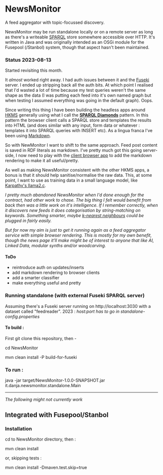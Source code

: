 # NewsMonitor

A feed aggregator with topic-focussed discovery.

NewsMonitor may be run standalone locally or on a remote server as long as there's a writeable [SPARQL](https://en.wikipedia.org/wiki/SPARQL) store somewhere accessible over HTTP. It's written in Java and was originally intended as an OSGi module for the Fusepool (/Stanbol) system, though that aspect hasn't been maintained.

### Status 2023-08-13

Started revisiting this month.

It _almost_ worked right away. I had auth issues between it and the [Fuseki](https://jena.apache.org/documentation/fuseki2/) server. I ended up stripping back all the auth bits. At which point I realised that I'd wasted a lot of time because my test queries weren't the same shape as the data (I was putting each feed into it's own named graph but when testing I assumed everything was going in the default graph). Oops.

Since writing this thing I have been building the headless apps around [HKMS](https://hyperdata.it/hkms/) generally using what I call the **[SPARQL Diamonds](https://hyperdata.it/sparql-diamonds/)** pattern. In this pattern the browser client calls a SPARQL store and templates the results into HTML (and does similar with any input, form data or whatever : templates it into SPARQL queries with INSERT etc). As a lingua franca I've been using [Markdown](https://en.wikipedia.org/wiki/Markdown).

So with NewMonitor I want to shift to the same approach. Feed post content is saved in RDF literals as markdown. I've pretty much got this going server-side, I now need to play with the [client browser app](https://hyperdata.it/newsmonitor/river.html) to add the markdown rendering to make it all useful/pretty.

As well as making NewsMonitor consistent with the other HKMS apps, a bonus is that it should help sanitise/normalise the raw data. This, at some point, I want to use as training data in a small language model, like [Karpathy's llama2.c](https://github.com/karpathy/llama2.c).

_I pretty much abandoned NewsMonitor when I'd done enough for the contract, had other work to chase. The big thing I felt would benefit from back then was a little work on it's intelligence. If I remember correctly, when it discovers new feeds it does categorisation by string-matching on keywords. Something smarter, maybe [k-nearest neighbours](https://en.wikipedia.org/wiki/K-nearest_neighbors_algorithm) could be plugged in fairly easily._

_But for now my aim is just to get it running again as a feed aggregator service with simple browser rendering. This is mostly for my own benefit, though the news page it'll make might be of interest to anyone that like AI, Linked Data, modular synths and/or woodcarving._

#### ToDo

- reintroduce auth on updates/inserts
- add markdown rendering to browser clients
- add a smarter classifier
- make everything useful and pretty

### Running standalone (with external Fuseki SPARQL server)

Assuming there's a Fuseki server running on http://localhost:3030 with a dataset called "feedreader". 2023 : _host:port has to go in standalone-config.properties_

#### To build :

First git clone this repository, then -

cd NewsMonitor

mvn clean install -P build-for-fuseki

### To run :

java -jar target/NewsMonitor-1.0.0-SNAPSHOT.jar it.danja.newsmonitor.standalone.Main

---

_The following might not currently work_

## Integrated with Fusepool/Stanbol

### Installation

cd to NewsMonitor directory, then :

mvn clean install

or, skipping tests :

mvn clean install -Dmaven.test.skip=true
